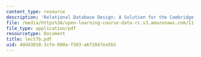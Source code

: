 ```yaml
---
content_type: resource
description: 'Relational Database Design: A Solution for the Cambridge Fire Department'
file: /media/https%3A/open-learning-course-data-rc.s3.amazonaws.com/11-521-spatial-database-management-and-advanced-geographic-information-systems-spring-2003/4dd430183cfe080af503a6f2047ea5b5_lect7b.pdf
file_type: application/pdf
resourcetype: Document
title: lect7b.pdf
uid: 4dd43018-3cfe-080a-f503-a6f2047ea5b5
---
```


